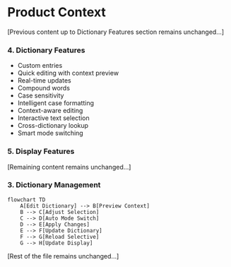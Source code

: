 # Product Context

[Previous content up to Dictionary Features section remains unchanged...]

### 4. Dictionary Features
- Custom entries
- Quick editing with context preview
- Real-time updates
- Compound words
- Case sensitivity
- Intelligent case formatting
- Context-aware editing
- Interactive text selection
- Cross-dictionary lookup
- Smart mode switching

### 5. Display Features
[Remaining content remains unchanged...]

### 3. Dictionary Management
```mermaid
flowchart TD
    A[Edit Dictionary] --> B[Preview Context]
    B --> C[Adjust Selection]
    C --> D[Auto Mode Switch]
    D --> E[Apply Changes]
    E --> F[Update Dictionary]
    F --> G[Reload Selective]
    G --> H[Update Display]
```

[Rest of the file remains unchanged...]
